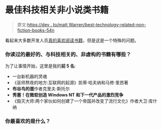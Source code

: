 # 最佳科技相关非小说类书籍

> 原文:[https://dev . to/matt Warren/best-technology-related-non-fiction-books-54n](https://dev.to/mattwarren/best-technology-related-non-fiction-books-54n)

看起来大多数开发人员[真的喜欢阅读书籍](https://dev.to/ben/books-appear-to-still-be-popular-in-software-development-d85)，但是这是一个特殊的问题。

### [](#what-are-the-best-technologyrelated-nonfiction-books-youve-ever-read)你读过的最好的、与科技相关的、非虚构的书籍有哪些？

为了让事情开始，这里是我的**前 5 名**:

*   一台新机器的灵魂
*   《巫师熬夜的地方:互联网的起源》凯蒂·哈夫纳和马修·里昂著
*   **布谷鸟的蛋**作者克里夫·斯托尔
*   **秀塞！在微软创造 Windows NT 和下一代产品的激烈竞争**
*   《毁灭大师:两个家伙如何创建了一个帝国并改变了流行文化》作者大卫·库什纳

### [](#what-are-your-favourites)你最喜欢的是什么？